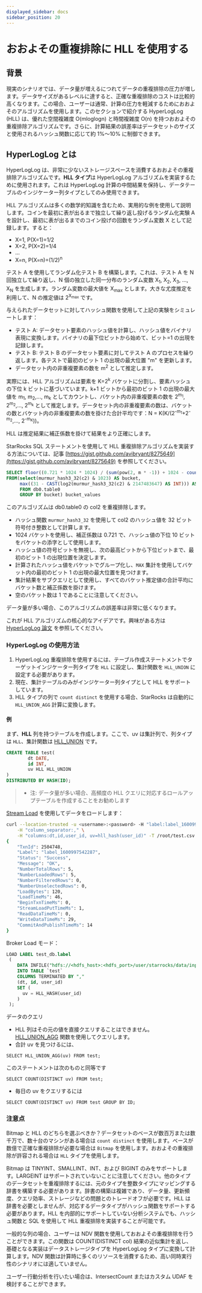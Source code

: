 ```yaml
---
displayed_sidebar: docs
sidebar_position: 20
---
```


# おおよその重複排除に HLL を使用する

## 背景

現実のシナリオでは、データ量が増えるにつれてデータの重複排除の圧力が増します。データサイズがあるレベルに達すると、正確な重複排除のコストは比較的高くなります。この場合、ユーザーは通常、計算の圧力を軽減するためにおおよそのアルゴリズムを使用します。このセクションで紹介する HyperLogLog (HLL) は、優れた空間複雑度 O(mloglogn) と時間複雑度 O(n) を持つおおよその重複排除アルゴリズムです。さらに、計算結果の誤差率はデータセットのサイズと使用されるハッシュ関数に応じて約 1%～10% に制御できます。

## HyperLogLog とは

HyperLogLog は、非常に少ないストレージスペースを消費するおおよその重複排除アルゴリズムです。**HLL タイプ**は HyperLogLog アルゴリズムを実装するために使用されます。これは HyperLogLog 計算の中間結果を保持し、データテーブルのインジケーター列タイプとしてのみ使用できます。

HLL アルゴリズムは多くの数学的知識を含むため、実用的な例を使用して説明します。コインを最初に表が出るまで独立して繰り返し投げるランダム化実験 A を設計し、最初に表が出るまでのコイン投げの回数をランダム変数 X として記録します。すると：

* X=1, P(X=1)=1/2
* X=2, P(X=2)=1/4
* ...
* X=n, P(X=n)=(1/2)<sup>n</sup>

テスト A を使用してランダム化テスト B を構築します。これは、テスト A を N 回独立して繰り返し、N 個の独立した同一分布のランダム変数 X<sub>1</sub>, X<sub>2</sub>, X<sub>3</sub>, ..., X<sub>N</sub> を生成します。ランダム変数の最大値を X<sub>max</sub> とします。大きな尤度推定を利用して、N の推定値は 2<sup>X<sub>max</sub></sup> です。

与えられたデータセットに対してハッシュ関数を使用して上記の実験をシミュレートします：

* テスト A: データセット要素のハッシュ値を計算し、ハッシュ値をバイナリ表現に変換します。バイナリの最下位ビットから始めて、ビット=1 の出現を記録します。
* テスト B: テスト B のデータセット要素に対してテスト A のプロセスを繰り返します。各テストで最初のビット 1 の出現の最大位置 "m" を更新します。
* データセット内の非重複要素の数を m<sup>2</sup> として推定します。

実際には、HLL アルゴリズムは要素を K=2<sup>k</sup> バケットに分割し、要素ハッシュの下位 k ビットに基づいています。k+1 ビットから最初のビット 1 の出現の最大値を m<sub>1</sub>, m<sub>2</sub>,..., m<sub>k</sub> としてカウントし、バケット内の非重複要素の数を 2<sup>m<sub>1</sub></sup>, 2<sup>m<sub>2</sub></sup>,..., 2<sup>m<sub>k</sub></sup> として推定します。データセット内の非重複要素の数は、バケットの数とバケット内の非重複要素の数を掛けた合計平均です：N = K(K/(2<sup>\-m<sub>1</sub></sup>+2<sup>\-m<sub>2</sub></sup>,..., 2<sup>\-m<sub>K</sub></sup>))。

HLL は推定結果に補正係数を掛けて結果をより正確にします。

StarRocks SQL ステートメントを使用して HLL 重複排除アルゴリズムを実装する方法については、記事 [https://gist.github.com/avibryant/8275649](https://gist.github.com/avibryant/8275649) を参照してください。

~~~sql
SELECT floor((0.721 * 1024 * 1024) / (sum(pow(2, m * -1)) + 1024 - count(*))) AS estimate
FROM(select(murmur_hash3_32(c2) & 1023) AS bucket,
     max((31 - CAST(log2(murmur_hash3_32(c2) & 2147483647) AS INT))) AS m
     FROM db0.table0
     GROUP BY bucket) bucket_values
~~~

このアルゴリズムは db0.table0 の col2 を重複排除します。

* ハッシュ関数 `murmur_hash3_32` を使用して col2 のハッシュ値を 32 ビット符号付き整数として計算します。
* 1024 バケットを使用し、補正係数は 0.721 で、ハッシュ値の下位 10 ビットをバケットの添字として使用します。
* ハッシュ値の符号ビットを無視し、次の最高ビットから下位ビットまで、最初のビット 1 の出現位置を決定します。
* 計算されたハッシュ値をバケットでグループ化し、`MAX` 集計を使用してバケット内の最初のビット 1 の出現の最大位置を見つけます。
* 集計結果をサブクエリとして使用し、すべてのバケット推定値の合計平均にバケット数と補正係数を掛けます。
* 空のバケット数は 1 であることに注意してください。

データ量が多い場合、このアルゴリズムの誤差率は非常に低くなります。

これが HLL アルゴリズムの核心的なアイデアです。興味がある方は [HyperLogLog 論文](https://algo.inria.fr/flajolet/Publications/FlFuGaMe07.pdf) を参照してください。

### HyperLogLog の使用方法

1. HyperLogLog 重複排除を使用するには、テーブル作成ステートメントでターゲットインジケーター列タイプを `HLL` に設定し、集計関数を `HLL_UNION` に設定する必要があります。
2. 現在、集計テーブルのみがインジケーター列タイプとして HLL をサポートしています。
3. HLL タイプの列で `count distinct` を使用する場合、StarRocks は自動的に `HLL_UNION_AGG` 計算に変換します。

#### 例

まず、**HLL** 列を持つテーブルを作成します。ここで、uv は集計列で、列タイプは `HLL`、集計関数は [HLL_UNION](../../sql-reference/sql-functions/aggregate-functions/hll_union.md) です。

~~~sql
CREATE TABLE test(
        dt DATE,
        id INT,
        uv HLL HLL_UNION
)
DISTRIBUTED BY HASH(ID);
~~~

> * 注: データ量が多い場合、高頻度の HLL クエリに対応するロールアップテーブルを作成することをお勧めします

[Stream Load](../../sql-reference/sql-statements/loading_unloading/STREAM_LOAD.md) を使用してデータをロードします：

~~~bash
curl --location-trusted -u <username>:<password> -H "label:label_1600997542287" \
    -H "column_separator:," \
    -H "columns:dt,id,user_id, uv=hll_hash(user_id)" -T /root/test.csv http://starrocks_be0:8040/api/db0/test/_stream_load
{
    "TxnId": 2504748,
    "Label": "label_1600997542287",
    "Status": "Success",
    "Message": "OK",
    "NumberTotalRows": 5,
    "NumberLoadedRows": 5,
    "NumberFilteredRows": 0,
    "NumberUnselectedRows": 0,
    "LoadBytes": 120,
    "LoadTimeMs": 46,
    "BeginTxnTimeMs": 0,
    "StreamLoadPutTimeMs": 1,
    "ReadDataTimeMs": 0,
    "WriteDataTimeMs": 29,
    "CommitAndPublishTimeMs": 14
}
~~~

Broker Load モード：

~~~sql
LOAD LABEL test_db.label
 (
    DATA INFILE("hdfs://<hdfs_host>:<hdfs_port>/user/starrocks/data/input/file")
    INTO TABLE `test`
    COLUMNS TERMINATED BY ","
    (dt, id, user_id)
    SET (
      uv = HLL_HASH(user_id)
    )
 );
~~~

データのクエリ

* HLL 列はその元の値を直接クエリすることはできません。[HLL_UNION_AGG](../../sql-reference/sql-functions/aggregate-functions/hll_union_agg.md) 関数を使用してクエリします。
* 合計 uv を見つけるには、

`SELECT HLL_UNION_AGG(uv) FROM test;`

このステートメントは次のものと同等です

`SELECT COUNT(DISTINCT uv) FROM test;`

* 毎日の uv をクエリするには

`SELECT COUNT(DISTINCT uv) FROM test GROUP BY ID;`

### 注意点

Bitmap と HLL のどちらを選ぶべきか？データセットのベースが数百万または数千万で、数十台のマシンがある場合は `count distinct` を使用します。ベースが数億で正確な重複排除が必要な場合は `Bitmap` を使用します。おおよその重複排除が許容される場合は `HLL` タイプを使用します。

Bitmap は TINYINT、SMALLINT、INT、および BIGINT のみをサポートします。LARGEINT はサポートされていないことに注意してください。他のタイプのデータセットを重複排除するには、元のタイプを整数タイプにマッピングする辞書を構築する必要があります。辞書の構築は複雑であり、データ量、更新頻度、クエリ効率、ストレージなどの問題とのトレードオフが必要です。HLL は辞書を必要としませんが、対応するデータタイプがハッシュ関数をサポートする必要があります。HLL を内部的にサポートしていない分析システムでも、ハッシュ関数と SQL を使用して HLL 重複排除を実装することが可能です。

一般的な列の場合、ユーザーは NDV 関数を使用しておおよその重複排除を行うことができます。この関数は COUNT(DISTINCT col) 結果の近似集計を返し、基礎となる実装はデータストレージタイプを HyperLogLog タイプに変換して計算します。NDV 関数は計算時に多くのリソースを消費するため、高い同時実行性のシナリオには適していません。

ユーザー行動分析を行いたい場合は、IntersectCount またはカスタム UDAF を検討することができます。